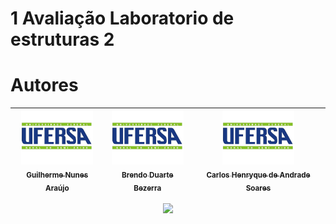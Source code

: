 # 1 Avaliação Laboratorio de estruturas 2
# Autores
| [<img src="https://github.com/Bz9r4/1avaliacaolab/blob/main/fotos/ufersa-logo.jpgUFERSA.jpg" width=115><br><sub>Guilherme Nunes Araújo</sub>](https://github.com/Guiulhas) |  [<img src="https://github.com/Bz9r4/1avaliacaolab/blob/main/fotos/ufersa-logo.jpgUFERSA.jpg" width=115><br><sub>Brendo Duarte Bezerra</sub>](https://github.com/Bz9r4) |  [<img src="https://github.com/Bz9r4/1avaliacaolab/blob/main/fotos/ufersa-logo.jpgUFERSA.jpg" width=115><br><sub>Carlos Henryque de Andrade Soares</sub>]() |
| :---: | :---: | :---: |
<p align="center"><img src="http://img.shields.io/static/v1?label=STATUS&message=EM%20CONCLUIDO&color=GREEN&style=for-the-badge"/></p>
